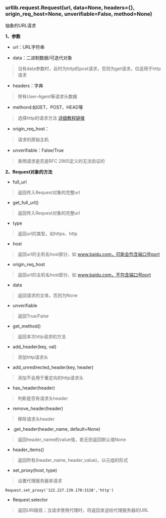 ### urllib.request.Request(url, data=None, headers={}, origin_req_host=None, unverifiable=False, method=None)

抽象的URL请求  

**1、参数**  
- url：URL字符串

- data：二进制数据/可迭代对象  
> 当有data参数时，此时为http的post请求，否则为get请求。仅适用于http请求 

- headers：字典
> 带有User-Agent等请求头数据

- methond:如GET、POST、HEAD等
> 选择http的请求方法      [详细教程链接](https://www.runoob.com/http/http-methods.html)

- origin_req_host：
> 请求的原始主机

- unverifiable：False/True
> 表明请求是否是RFC 2965定义的无法验证的 
 

**2、Request对象的方法**

- full_url
> 返回传入Request对象的完整url

- get_full_url()
> 返回传入Request对象的完整url

- type
> 返回url的类型，如https、http

- host
> 返回url的主机名host部分，如 www.baidu.com，可能会包含端口号port

- origin_req_host
> 返回url的主机名host部分，如 www.baidu.com，不包含端口号port

- data
> 返回请求的主体，否则为None

- unverifiable
> 返回True/False

- get_method()
> 返回本次http请求的方法

- add_header(key, val)
> 添加http请求头

- add_unredirected_header(key, header)
> 添加不会用于重定向的http请求头

- has_header(header)
> 判断是否有请求头header

- remove_header(header)
> 移除请求头header

- .get_header(header_name, default=None)
> 返回header_name的value值，若无则返回默认值None

- header_items()
> 返回所有(header_name, header_value)，以元组的形式

- set_proxy(host, type)
> 设置代理服务器来请求  
```
Request.set_proxy('122.227.139.170:3128','http')
```

- Request.selector
> 返回URI路径；当请求使用代理时，将返回发送给代理服务器的URL
